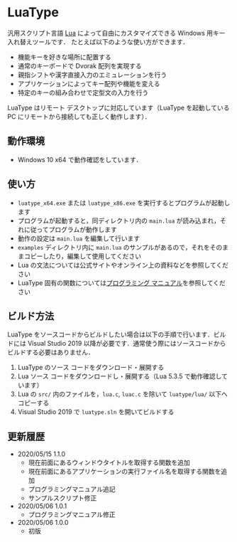 ﻿# LuaType
汎用スクリプト言語 [Lua](https://www.lua.org/) によって自由にカスタマイズできる Windows 用キー入れ替えツールです．
たとえば以下のような使い方ができます．
* 機能キーを好きな場所に配置する
* 通常のキーボードで Dvorak 配列を実現する
* 親指シフトや漢字直接入力のエミュレーションを行う
* アプリケーションによってキー配列や機能を変える
* 特定のキーの組み合わせで定型文の入力を行う

LuaType はリモート デスクトップに対応しています（LuaType を起動している PC にリモートから接続しても正しく動作します）．

## 動作環境
* Windows 10 x64 で動作確認をしています．

## 使い方
* `luatype_x64.exe` または `luatype_x86.exe` を実行するとプログラムが起動します
* プログラムが起動すると，同ディレクトリ内の `main.lua` が読み込まれ，それに従ってプログラムが動作します
* 動作の設定は `main.lua` を編集して行います
* `examples` ディレクトリ内に `main.lua` のサンプルがあるので，それをそのままコピーしたり，編集して使用してください
* Lua の文法については公式サイトやオンライン上の資料などを参照してください
* LuaType 固有の関数については[プログラミング マニュアル](docs/programming_manual.md)を参照してください

## ビルド方法
LuaType をソースコードからビルドしたい場合は以下の手順で行います．ビルドには Visual Studio 2019 以降が必要です．通常使う際にはソースコードからビルドする必要はありません．
1. LuaType のソース コードをダウンロード・展開する
1. Lua ソース コードをダウンロードし・展開する（Lua 5.3.5 で動作確認しています）
1. Lua の `src/` 内のファイルを，`lua.c`, `luac.c` を除いて `luatype/lua/` 以下へコピーする
1. Visual Studio 2019 で `luatype.sln` を開いてビルドする

## 更新履歴
* 2020/05/15 1.1.0
  * 現在前面にあるウィンドウタイトルを取得する関数を追加
  * 現在前面にあるアプリケーションの実行ファイル名を取得する関数を追加
  * プログラミングマニュアル追記
  * サンプルスクリプト修正
* 2020/05/06 1.0.1
  * プログラミングマニュアル修正
* 2020/05/06 1.0.0
  * 初版
